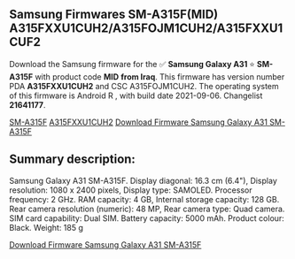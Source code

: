 <h2>Samsung Firmwares SM-A315F(MID) A315FXXU1CUH2/A315FOJM1CUH2/A315FXXU1CUF2</h2>
Download the Samsung firmware for the ✅ <strong>Samsung Galaxy A31 </strong> ⭐ <strong>SM-A315F</strong> with product code <strong>MID</strong> <strong> from Iraq</strong>. This firmware has version number PDA <strong>A315FXXU1CUH2</strong> and CSC A315FOJM1CUH2. The operating system of this firmware is Android R , with build date 2021-09-06. Changelist <strong>21641177</strong>.


[SM-A315F](https://samfirm.shop/samsung/model/SM-A315F)
[A315FXXU1CUH2](https://samfirm.shop/samsung/pda/A315FXXU1CUH2)
[Download Firmware Samsung Galaxy A31 SM-A315F](https://samfirm.shop/samsung/firmware/453290)
<h2>Summary description:</h2>
<p>Samsung Galaxy A31 SM-A315F. Display diagonal: 16.3 cm (6.4"), Display resolution: 1080 x 2400 pixels, Display type: SAMOLED. Processor frequency: 2 GHz. RAM capacity: 4 GB, Internal storage capacity: 128 GB. Rear camera resolution (numeric): 48 MP, Rear camera type: Quad camera. SIM card capability: Dual SIM. Battery capacity: 5000 mAh. Product colour: Black. Weight: 185 g</p>


[Download Firmware Samsung Galaxy A31 SM-A315F](https://samfirm.shop/samsung/firmware/453290)

